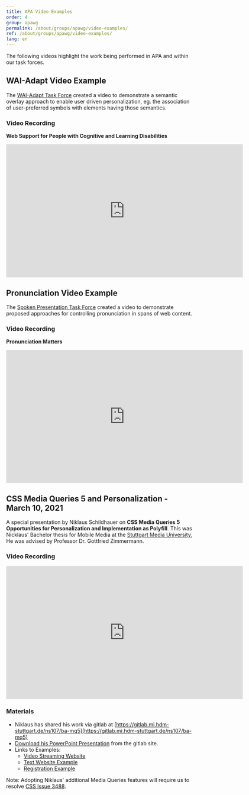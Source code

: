 ```yaml
---
title: APA Video Examples
order: 4
group: apawg
permalink: /about/groups/apawg/video-examples/
ref: /about/groups/apawg/video-examples/
lang: en
---
```


The following videos highlight the work being performed in APA and within our task forces.

## WAI-Adapt Video Example

The [WAI-Adapt Task Force](https://www.w3.org/WAI/APA/task-forces/adapt/) created a video to demonstrate a semantic overlay approach to enable user driven personalization, eg. the association of user-preferred symbols with elements having those semantics.

### Video Recording

**Web Support for People with Cognitive and Learning Disabilities**

<iframe
   width="640" height="360"
   src="https://player.streamfizz.live/embed/media/ckfigusqfihig0731jmex8a9s"
   frameborder="0"
   allow="accelerometer; autoplay; encrypted-media; picture-in-picture" allowFullScreen="">
</iframe>

## Pronunciation Video Example

The [Spoken Presentation Task Force](https://www.w3.org/WAI/APA/task-forces/pronunciation/) created a video to demonstrate proposed approaches for controlling pronunciation in spans of web content.

### Video Recording

**Pronunciation Matters**

<iframe
   width="640" height="360"
   src="https://player.streamfizz.live/embed/media/ckfibm5fbh2xp0731w0leedro"
   frameborder="0"
   allow="accelerometer; autoplay; encrypted-media; picture-in-picture" allowFullScreen="">
</iframe>


## CSS Media Queries 5 and Personalization - March 10, 2021

A special presentation by Niklaus Schildhauer on **CSS Media Queries 5 Opportunities for Personalization and Implementation as Polyfill**. This was Nicklaus' Bachelor thesis for Mobile Media at the [Stuttgart Media University.](https://www.hdm-stuttgart.de/en) He was advised by Professor Dr. Gottfried Zimmermann.

### Video Recording

<iframe
   width="640" height="360"
   src="https://player.streamfizz.live/embed/media/ckq9ijuy7456134axkz0pojtlnc"
   frameborder="0"
   allow="accelerometer; autoplay; encrypted-media; picture-in-picture" allowFullScreen="">
</iframe>

### Materials

- Niklaus has shared his work via gitlab at [https://gitlab.mi.hdm-stuttgart.de/ns107/ba-mq5](https://gitlab.mi.hdm-stuttgart.de/ns107/ba-mq5)
- [Download his PowerPoint Presentation](https://gitlab.mi.hdm-stuttgart.de/ns107/ba-mq5/-/blob/master/docs/1_Presentation/20201118_Common_Terms.pptx) from the gitlab site.
- Links to Examples:
    - [Video Streaming Website](https://gpii.eu/mq-5/example/video/)
    - [Text Website Example](https://gpii.eu/mq-5/example/text/)
    - [Registration Example](https://gpii.eu/mq-5/example/registration/)

Note: Adopting Niklaus' additional Media Queries features will require us to resolve [CSS Issue 3488](https://github.com/w3c/csswg-drafts/issues/3488).
